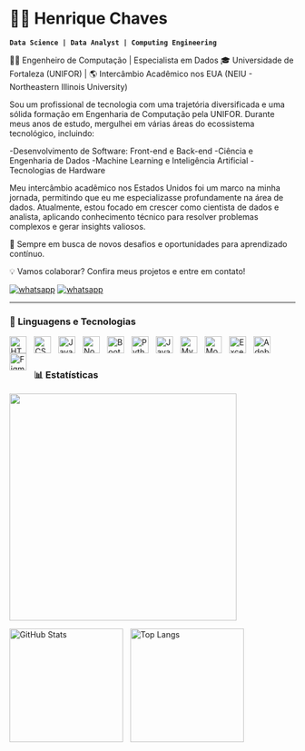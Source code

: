 # 👨‍💻 Henrique Chaves

**`Data Science | Data Analyst | Computing Engineering`**

👨‍💻 Engenheiro de Computação | Especialista em Dados
🎓 Universidade de Fortaleza (UNIFOR) | 🌎 Intercâmbio Acadêmico nos EUA (NEIU - Northeastern Illinois University)

Sou um profissional de tecnologia com uma trajetória diversificada e uma sólida formação em Engenharia de Computação pela UNIFOR. Durante meus anos de estudo, mergulhei em várias áreas do ecossistema tecnológico, incluindo:

-Desenvolvimento de Software: Front-end e Back-end
-Ciência e Engenharia de Dados
-Machine Learning e Inteligência Artificial
-Tecnologias de Hardware

Meu intercâmbio acadêmico nos Estados Unidos foi um marco na minha jornada, permitindo que eu me especializasse profundamente na área de dados. Atualmente, estou focado em crescer como cientista de dados e analista, aplicando conhecimento técnico para resolver problemas complexos e gerar insights valiosos.

🚀 Sempre em busca de novos desafios e oportunidades para aprendizado contínuo.

💡 Vamos colaborar? Confira meus projetos e entre em contato!



<p align="left">
    <a href="https://wa.me/qr/3MDWUCCXWAJHA1"><img src="https://img.shields.io/badge/WhatsApp-25D366?style=for-the-badge&logo=whatsapp&logoColor=white" alt="whatsapp"></a>
    <a href="www.linkedin.com/in/henrique-chaves-12b443295"><img src="https://img.shields.io/badge/LinkedIn-0077B5?style=for-the-badge&logo=linkedin&logoColor=white" alt="whatsapp"></a>
</p>

---

### 🤖 Linguagens e Tecnologias

<img 
    align="left" 
    alt="HTML"
    title="HTML" 
    width="30px" 
    style="padding-right: 10px;" 
    src="https://cdn.jsdelivr.net/gh/devicons/devicon@latest/icons/html5/html5-original.svg" 
/>
<img 
    align="left" 
    alt="CSS" 
    title="CSS"
    width="30px" 
    style="padding-right: 10px;" 
    src="https://cdn.jsdelivr.net/gh/devicons/devicon@latest/icons/css3/css3-original.svg" 
/>
<img 
    align="left" 
    alt="JavaScript" 
    title="JavaScript"
    width="30px" 
    style="padding-right: 10px;" 
    src="https://cdn.jsdelivr.net/gh/devicons/devicon@latest/icons/javascript/javascript-original.svg" 
/>
<img 
    align="left" 
    alt="NodeJs" 
    title="NodeJs"
    width="30px" 
    style="padding-right: 10px;" 
    src="https://img.icons8.com/?size=100&id=54087&format=png&color=000000" 
/>
<img 
    align="left" 
    alt="Bootstrap"
    title="Bootstrap" 
    width="30px" 
    style="padding-right: 10px;" 
    src="https://cdn.jsdelivr.net/gh/devicons/devicon@latest/icons/bootstrap/bootstrap-original.svg" 
/>
<img 
    align="left" 
    alt="Python" 
    title="Python"
    width="30px" 
    style="padding-right: 10px;" 
    src="https://cdn.jsdelivr.net/gh/devicons/devicon@latest/icons/python/python-original.svg" 
/>
<img 
    align="left" 
    alt="Java" 
    title="Java"
    width="30px" 
    style="padding-right: 10px;" 
    src="https://cdn-icons-png.flaticon.com/128/5968/5968282.png" 
/>
<img 
    align="left" 
    alt="MySql" 
    title="MySql"
    width="30px" 
    style="padding-right: 10px;" 
    src="https://cdn-icons-png.flaticon.com/128/18405/18405232.png" 
/>
<img 
    align="left" 
    alt="MongoDB" 
    title="MongoDB"
    width="30px" 
    style="padding-right: 10px;" 
    src="https://img.icons8.com/?size=100&id=74402&format=png&color=000000" 
/>
<img 
    align="left" 
    alt="Excel" 
    title="Excel"
    width="30px" 
    style="padding-right: 10px;" 
    src="https://img.icons8.com/?size=100&id=13654&format=png&color=000000" 
/>
<img 
    align="left" 
    alt="AdobeXD" 
    title="AdobeXD"
    width="30px" 
    style="padding-right: 10px;" 
    src="https://img.icons8.com/?size=100&id=4VVL78edhbW9&format=png&color=000000" 
/>
<img 
    align="left" 
    alt="Figma" 
    title="Figma"
    width="30px" 
    style="padding-right: 10px;" 
    src="https://img.icons8.com/?size=100&id=zfHRZ6i1Wg0U&format=png&color=000000" 
/>

<br/>
<br/>

### 📊 Estatísticas
<img src="https://readme-stats.nbank.dev/api/top-langs/?username=HenriqueChavesM&layout=compact&theme=dark" style="width: 400px;">

<p>
  <img 
    align="left" 
    alt="GitHub Stats" 
    height="200" 
    style="padding-right: 10px;" 
    src="https://github-readme-stats.vercel.app/api?username=HenriqueChavesM&show_icons=true&theme=tokyonight&include_all_commits=true&locale=pt-br" 
  />

  <img 
    align="left" 
    alt="Top Langs" 
    height="200" 
    style="padding-right: 10px;" 
    src="https://github-readme-stats.vercel.app/api/top-langs/?username=HenriqueChavesM&theme=tokyonight&layout=compact&custom_title=Tecnologias&langs_count=9" 
  />
</p>

